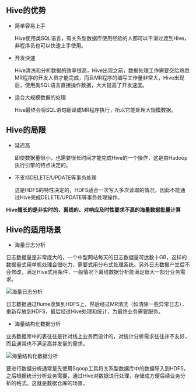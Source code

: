 ## Hive的优势

- 简单容易上手

    Hive使用类SQL语言，有关系型数据库使用经验的人都可以平滑过渡到Hive，非程序员也可以快速上手使用。

- 开发快速

    Hive清洗和分析数据的效率很高，Hive出现之前，数据处理工作需要交给熟悉MR程序的开发人员才能完成，而且MR程序的编写工作量非常大，Hive出现后，使用类SQL语言直接操作数据，大大提高了开发速度。

- 适合大规模数据的处理

    Hive最终会将SQL语句翻译成MR程序执行，所以它能处理大规模数据。

## Hive的局限

- 延迟高

    即使数据量很小，也需要很长时间才能完成Hive的一个操作，这是由Hadoop执行引擎的特点决定的。

- 不支持DELETE/UPDATE等事务处理

    这是HDFS的特性决定的，HDFS适合一次写入多次读取的情况，因此不能通过Hive完成DELETE/UPDATE等事务处理操作。

**Hive擅长的是非实时的、离线的、对响应及时性要求不高的海量数据批量计算**

## Hive的适用场景

- 海量日志分析

日志数据量是非常庞大的，一个中型网站每天的日志数据量可达数十GB，这样的数据量式用单机处理会很吃力，需要式用分布式处理系统。另外日志数据产生后不会修改，满足Hive式用条件，一般情况下离线数据分析能满足很大一部分业务需求。

![海量日志分析]()

日志数据通过flume收集到HDFS上，然后经过MR清洗（如清除一些异常日志），重新存放到HDFS，最后经过Hive处理和统计，为最终业务需要服务。

- 海量结构化数据分析

业务数据库中的表往往是针对线上业务而设计的，对统计分析需求往往并不友好，而且通常也不满足高并发量的需求。

![海量结构化数据分析]()

要进行数据分析通常是先使用Sqoop工具将关系型数据库中的数据导入到HDFS，之后根据统计分析业务需要，通过Hive对数据进行处理，存储成方便后续业务分析的格式。这就是数据仓库的场景。

